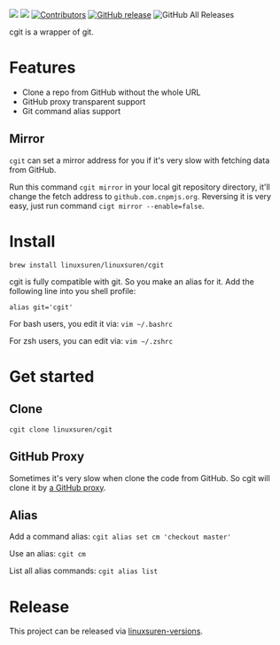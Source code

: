 [![](https://goreportcard.com/badge/linuxsuren/cgit)](https://goreportcard.com/report/linuxsuren/cgit)
[![](http://img.shields.io/badge/godoc-reference-5272B4.svg?style=flat-square)](https://godoc.org/github.com/linuxsuren/cgit)
[![Contributors](https://img.shields.io/github/contributors/linuxsuren/cgit.svg)](https://github.com/linuxsuren/cgit/graphs/contributors)
[![GitHub release](https://img.shields.io/github/release/linuxsuren/cgit.svg?label=release)](https://github.com/linuxsuren/cgit/releases/latest)
![GitHub All Releases](https://img.shields.io/github/downloads/linuxsuren/cgit/total)

cgit is a wrapper of git.

# Features

* Clone a repo from GitHub without the whole URL
* GitHub proxy transparent support
* Git command alias support 

## Mirror

`cgit` can set a mirror address for you if it's very slow with fetching data from GitHub.

Run this command `cgit mirror` in your local git repository directory, 
it'll change the fetch address to `github.com.cnpmjs.org`. Reversing it is very easy, 
just run command `cigt mirror --enable=false`.

# Install

```
brew install linuxsuren/linuxsuren/cgit
```

cgit is fully compatible with git. So you make an alias for it. Add the following line into you shell profile:

`alias git='cgit'`

For bash users, you edit it via: `vim ~/.bashrc`

For zsh users, you can edit via: `vim ~/.zshrc`

# Get started

## Clone 

`cgit clone linuxsuren/cgit`

## GitHub Proxy

Sometimes it's very slow when clone the code from GitHub. So cgit will clone it by [a GitHub proxy](http://github.com.cnpmjs.org/).

## Alias

Add a command alias: `cgit alias set cm 'checkout master'`

Use an alias: `cgit cm`

List all alias commands: `cgit alias list`

# Release

This project can be released via [linuxsuren-versions](https://github.com/linuxsuren/linuxsuren-versions).
